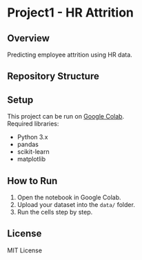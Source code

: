 # Project1 - HR Attrition

## Overview
Predicting employee attrition using HR data.

## Repository Structure

## Setup
This project can be run on [Google Colab](https://colab.research.google.com).  
Required libraries:  
- Python 3.x  
- pandas  
- scikit-learn  
- matplotlib  

## How to Run
1. Open the notebook in Google Colab.  
2. Upload your dataset into the `data/` folder.  
3. Run the cells step by step.  

## License
MIT License
